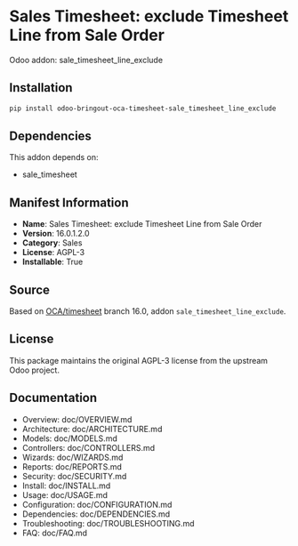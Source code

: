 # Sales Timesheet: exclude Timesheet Line from Sale Order

Odoo addon: sale_timesheet_line_exclude

## Installation

```bash
pip install odoo-bringout-oca-timesheet-sale_timesheet_line_exclude
```

## Dependencies

This addon depends on:
- sale_timesheet

## Manifest Information

- **Name**: Sales Timesheet: exclude Timesheet Line from Sale Order
- **Version**: 16.0.1.2.0
- **Category**: Sales
- **License**: AGPL-3
- **Installable**: True

## Source

Based on [OCA/timesheet](https://github.com/OCA/timesheet) branch 16.0, addon `sale_timesheet_line_exclude`.

## License

This package maintains the original AGPL-3 license from the upstream Odoo project.

## Documentation

- Overview: doc/OVERVIEW.md
- Architecture: doc/ARCHITECTURE.md
- Models: doc/MODELS.md
- Controllers: doc/CONTROLLERS.md
- Wizards: doc/WIZARDS.md
- Reports: doc/REPORTS.md
- Security: doc/SECURITY.md
- Install: doc/INSTALL.md
- Usage: doc/USAGE.md
- Configuration: doc/CONFIGURATION.md
- Dependencies: doc/DEPENDENCIES.md
- Troubleshooting: doc/TROUBLESHOOTING.md
- FAQ: doc/FAQ.md
